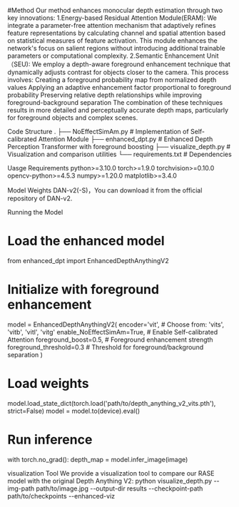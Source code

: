 #Method
Our method enhances monocular depth estimation through two key innovations:
1.Energy-based Residual Attention Module(ERAM): We integrate a parameter-free attention mechanism that adaptively refines feature representations by calculating channel and spatial attention based on statistical measures of feature activation. This module enhances the network's focus on salient regions without introducing additional trainable parameters or computational complexity.
2.Semantic Enhancement Unit（SEU): We employ a depth-aware foreground enhancement technique that dynamically adjusts contrast for objects closer to the camera. This process involves:
  Creating a foreground probability map from normalized depth values
  Applying an adaptive enhancement factor proportional to foreground probability
  Preserving relative depth relationships while improving foreground-background separation
The combination of these techniques results in more detailed and perceptually accurate depth maps, particularly for foreground objects and complex scenes.

Code Structure
.
├── NoEffectSimAm.py      # Implementation of Self-calibrated Attention Module
├── enhanced_dpt.py       # Enhanced Depth Perception Transformer with foreground boosting
├── visualize_depth.py    # Visualization and comparison utilities
└── requirements.txt      # Dependencies

Uasge Requirements
python>=3.10.0
torch>=1.9.0
torchvision>=0.10.0
opencv-python>=4.5.3
numpy>=1.20.0
matplotlib>=3.4.0

Model Weights
DAN-v2(-S)，You can download it from the official repository of DAN-v2.

Running the Model
  # Load the enhanced model
  from enhanced_dpt import EnhancedDepthAnythingV2
  
  # Initialize with foreground enhancement
  model = EnhancedDepthAnythingV2(
      encoder='vit',              # Choose from: 'vits', 'vitb', 'vitl', 'vitg'
      enable_NoEffectSimAm=True,           # Enable Self-calibrated Attention
      foreground_boost=0.5,        # Foreground enhancement strength
      foreground_threshold=0.3     # Threshold for foreground/background separation
  )
  
  # Load weights
  model.load_state_dict(torch.load('path/to/depth_anything_v2_vits.pth'), strict=False)
  model = model.to(device).eval()
  
  # Run inference
  with torch.no_grad():
      depth_map = model.infer_image(image)

visualization Tool
We provide a visualization tool to compare our RASE model with the original Depth Anything V2:
python visualize_depth.py --img-path path/to/image.jpg --output-dir results --checkpoint-path path/to/checkpoints --enhanced-viz
